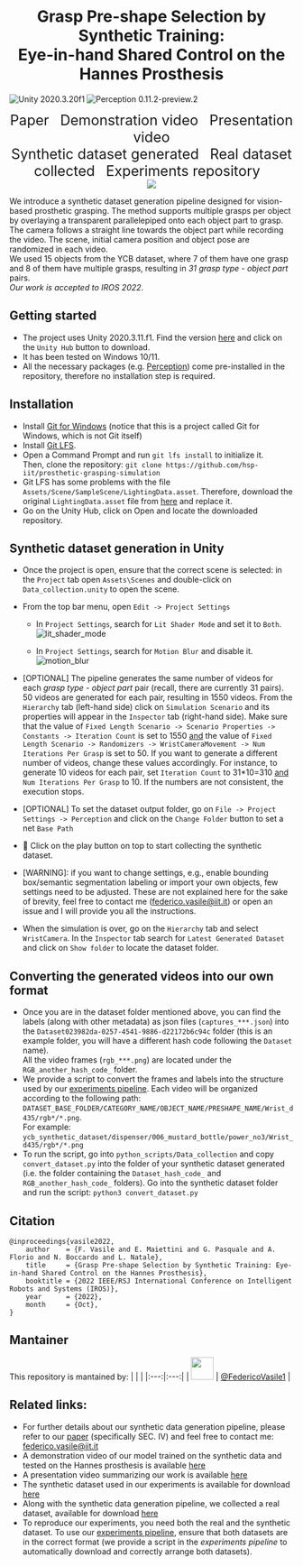 
<div align="center">    

# Grasp Pre-shape Selection by Synthetic Training: <br>Eye-in-hand Shared Control on the Hannes Prosthesis 
</div>

<img src="https://img.shields.io/badge/Unity-2020.3.11f1-green.svg?style=flat-square" alt="Unity 2020.3.20f1"> <img src="https://img.shields.io/badge/Perception-0.11.2--preview.2-blue.svg?style=flat-square" alt="Perception 0.11.2-preview.2">



<p align="center">
  <a href="https://arxiv.org/abs/2203.09812" style="font-size: 25px; text-decoration: none">Paper</a>
  &nbsp; &nbsp;
  <a href="https://drive.google.com/file/d/16QcD1yprsNhxPc93EbLV_Mby2FlcJcJ7/view?usp=sharing" style="font-size: 25px; text-decoration: none">Demonstration video</a>
  &nbsp; &nbsp;
  <a href="https://drive.google.com/file/d/1qy1HoTzGodUyE1Ao1ezXsuYVNoqWn7Gg/view?usp=sharing" style="font-size: 25px; text-decoration: none">Presentation video</a>
  <br>
  <a href="https://zenodo.org/record/7327516#.Y4Mu23bMKF5" style="font-size: 25px; text-decoration: none">Synthetic dataset generated</a>
  &nbsp; &nbsp;
  <a href="https://zenodo.org/record/7327150#.Y4Mu4HbMKF5" style="font-size: 25px; text-decoration: none">Real dataset collected</a>
  &nbsp; &nbsp;
  <a href="https://github.com/hsp-iit/prosthetic-grasping-experiments" style="font-size: 25px; text-decoration: none">Experiments repository</a>
  &nbsp; &nbsp;
  <br>
  <img src="synthetic_samples.gif">
</p>

We introduce a synthetic dataset generation pipeline designed for vision-based prosthetic grasping. The method supports multiple grasps per object by overlaying a transparent parallelepiped onto each object part to grasp. The camera follows a straight line towards the object part while recording the video. The scene, initial camera position and object pose are randomized in each video. <br>We used 15 objects from the YCB dataset, where 7 of them have one grasp and 8 of them have multiple grasps, resulting in _31 grasp type - object part_ pairs.<br>_Our work is accepted to IROS 2022_.

## Getting started
- The project uses Unity 2020.3.11.f1. Find the version [here](https://unity3d.com/get-unity/download/archive) and click on the `Unity Hub` button to download.
- It has been tested on Windows 10/11.
- All the necessary packages (e.g. [Perception](https://github.com/Unity-Technologies/com.unity.perception)) come pre-installed in the repository, therefore no installation step is required.

## Installation
- Install [Git for Windows](https://git-scm.com/download/win) (notice that this is a project called Git for Windows, which is not Git itself)
- Install [Git LFS](https://docs.github.com/en/repositories/working-with-files/managing-large-files/installing-git-large-file-storage). 
- Open a Command Prompt and run `git lfs install` to initialize it.<br>Then, clone the repository: `git clone https://github.com/hsp-iit/prosthetic-grasping-simulation`
- Git LFS has some problems with the file `Assets/Scene/SampleScene/LightingData.asset`. Therefore, download the original `LightingData.asset` file from [here](https://drive.google.com/file/d/1b3FNFQTLm2TPxQbnImntQfC2IqRy9eas/view?usp=sharing) and replace it.
- Go on the Unity Hub, click on Open and locate the downloaded repository.

## Synthetic dataset generation in Unity
- Once the project is open, ensure that the correct scene is selected: in the `Project` tab open `Assets\Scenes` and double-click on `Data_collection.unity` to open the scene.
- From the top bar menu, open `Edit -> Project Settings`
  - In `Project Settings`, search for `Lit Shader Mode` and set it to `Both`.
  ![lit_shader_mode](https://user-images.githubusercontent.com/50639319/192339142-3e17b12c-f81f-4828-ac54-b609185cb2d3.png)

  - In `Project Settings`, search for `Motion Blur` and disable it.
  ![motion_blur](https://user-images.githubusercontent.com/50639319/192340209-f4924a9e-977d-44c3-aee9-19729006eb70.png)

- [OPTIONAL] The pipeline generates the same number of videos for each _grasp type - object part_ pair (recall, there are currently 31 pairs). 50 videos are generated for each pair, resulting in 1550 videos. From the `Hierarchy` tab (left-hand side) click on `Simulation Scenario` and its properties will appear in the `Inspector` tab (right-hand side). Make sure that the value of `Fixed Length Scenario -> Scenario Properties -> Constants -> Iteration Count` is set to 1550 <u>and</u> the value of `Fixed Length Scenario -> Randomizers -> WristCameraMovement -> Num Iterations Per Grasp` is set to 50. If you want to generate a different number of videos, change these values accordingly. For instance, to generate 10 videos for each pair, set `Iteration Count` to 31*10=310 <u>and</u> `Num Iterations Per Grasp` to 10. If the numbers are not consistent, the execution stops.
- [OPTIONAL] To set the dataset output folder, go on `File -> Project Settings -> Perception` and click on the `Change Folder` button to set a net `Base Path`
- :rocket: Click on the play button on top to start collecting the synthetic dataset.
- [WARNING]: if you want to change settings, e.g., enable bounding box/semantic segmentation labeling or import your own objects, few settings need to be adjusted. These are not explained here for the sake of brevity, feel free to contact me (federico.vasile@iit.it) or open an issue and I will provide you all the instructions.
- When the simulation is over, go on the `Hierarchy` tab and select `WristCamera`. In the `Inspector` tab search for `Latest Generated Dataset` and click on `Show folder` to locate the dataset folder.

## Converting the generated videos into our own format
- Once you are in the dataset folder mentioned above, you can find the labels (along with other metadata) as json files (`captures_***.json`) into the `Dataset023982da-0257-4541-9886-d22172b6c94c` folder (this is an example folder, you will have a different hash code following the `Dataset` name). <br>All the video frames (`rgb_***.png`) are located under the `RGB_another_hash_code_` folder.
- We provide a script to convert the frames and labels into the structure used by our [experiments pipeline](https://github.com/hsp-iit/prosthetic-grasping-experiments). Each video will be organized according to the following path: `DATASET_BASE_FOLDER/CATEGORY_NAME/OBJECT_NAME/PRESHAPE_NAME/Wrist_d435/rgb*/*.png`. <br>For example: `ycb_synthetic_dataset/dispenser/006_mustard_bottle/power_no3/Wrist_d435/rgb*/*.png`
- To run the script, go into `python_scripts/Data_collection` and copy `convert_dataset.py` into the folder of your synthetic dataset generated (i.e. the folder containing the `Dataset_hash_code_` and `RGB_another_hash_code_` folders). Go into the synthetic dataset folder and run the script: `python3 convert_dataset.py`

## Citation
```
@inproceedings{vasile2022,
    author    = {F. Vasile and E. Maiettini and G. Pasquale and A. Florio and N. Boccardo and L. Natale},
    title     = {Grasp Pre-shape Selection by Synthetic Training: Eye-in-hand Shared Control on the Hannes Prosthesis},
    booktitle = {2022 IEEE/RSJ International Conference on Intelligent Robots and Systems (IROS)},
    year      = {2022},
    month     = {Oct},
}
```
## Mantainer
This repository is mantained by:
| | |
|:---:|:---:|
| [<img src="https://github.com/FedericoVasile1.png" width="40">](https://github.com/FedericoVasile1) | [@FedericoVasile1](https://github.com/FedericoVasile1) |

## Related links:
- For further details about our synthetic data generation pipeline, please refer to our [paper](https://arxiv.org/abs/2203.09812) (specifically SEC. IV) and feel free to contact me: federico.vasile@iit.it
- A demonstration video of our model trained on the synthetic data and tested on the Hannes prosthesis is available [here](https://drive.google.com/file/d/16QcD1yprsNhxPc93EbLV_Mby2FlcJcJ7/view?usp=sharing)
- A presentation video summarizing our work is available [here](https://drive.google.com/file/d/1qy1HoTzGodUyE1Ao1ezXsuYVNoqWn7Gg/view?usp=sharing)
- The synthetic dataset used in our experiments is available for download [here](https://zenodo.org/record/7327516#.Y4Mu23bMKF5)
- Along with the synthetic data generation pipeline, we collected a real dataset, available for download [here](https://zenodo.org/record/7327150#.Y4Mu4HbMKF5)
- To reproduce our experiments, you need both the real and the synthetic dataset. To use our [experiments pipeline](https://github.com/hsp-iit/prosthetic-grasping-experiments), ensure that both datasets are in the correct format (we provide a script in the <i>experiments pipeline</i> to automatically download and correctly arrange both datasets).
